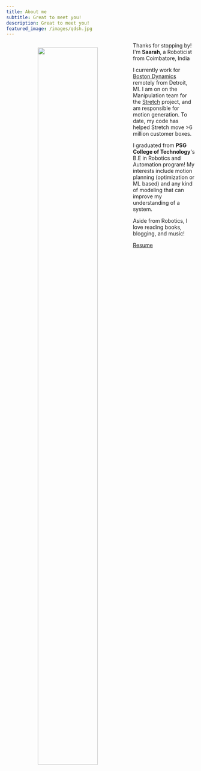 ```yaml
---
title: About me
subtitle: Great to meet you!
description: Great to meet you!
featured_image: /images/qdsh.jpg
---
```

<figure style= "text-align: center; float: left; width: 65%; margin-right: 2%; margin-left: 0%; font-style: italic">
    <img src="/images/me.jpeg" style="width: 70%;" class="img-fluid rounded">
  </figure>

Thanks for stopping by! I'm **Saarah**, a Roboticist from Coimbatore, India

I currently work for [Boston Dynamics](https://www.bostondynamics.com) remotely from Detroit, MI. I am on on the Manipulation team for the [Stretch](https://www.bostondynamics.com/stretch) project, and am responsible for motion generation. To date, my code has helped Stretch move >6 million customer boxes.

I graduated from **PSG College of Technology**'s B.E in Robotics and Automation program! My interests include motion planning (optimization or ML based) and any kind of modeling that can improve my understanding of a system.


Aside from Robotics, I love reading books, blogging, and music! 

<a href="https://moribots.github.io/images/MR.pdf" class="button button--large" download="MR.pdf">Resume</a>
